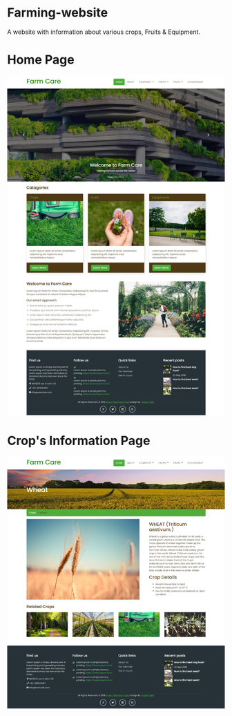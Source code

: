 # Farming-website
A website with information about various crops, Fruits &amp; Equipment.
 # Home Page 
![](images/index-pg.png)
# Crop's Information Page
![](images/wht-pg.png)
